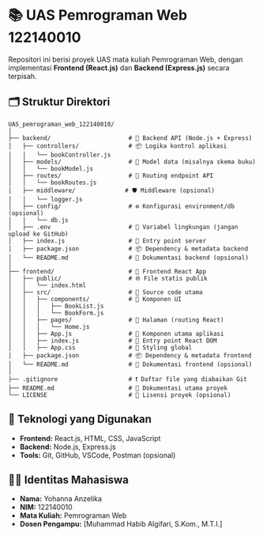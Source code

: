# 📚 UAS Pemrograman Web 122140010

Repositori ini berisi proyek UAS mata kuliah Pemrograman Web, dengan implementasi **Frontend (React.js)** dan **Backend (Express.js)** secara terpisah.

## 🗂️ Struktur Direktori

```
UAS_pemrograman_web_122140010/
│
├── backend/                      # 🔧 Backend API (Node.js + Express)
│   ├── controllers/              # 📦 Logika kontrol aplikasi
│   │   └── bookController.js
│   ├── models/                   # 📄 Model data (misalnya skema buku)
│   │   └── bookModel.js
│   ├── routes/                   # 🧭 Routing endpoint API
│   │   └── bookRoutes.js
│   ├── middleware/              # 🛡️ Middleware (opsional)
│   │   └── logger.js
│   ├── config/                   # ⚙️ Konfigurasi environment/db (opsional)
│   │   └── db.js
│   ├── .env                      # 🔐 Variabel lingkungan (jangan upload ke GitHub)
│   ├── index.js                  # 🚀 Entry point server
│   ├── package.json              # 📦 Dependency & metadata backend
│   └── README.md                 # 📘 Dokumentasi backend (opsional)
│
├── frontend/                     # 🎨 Frontend React App
│   ├── public/                   # 🌐 File statis publik
│   │   └── index.html
│   ├── src/                      # 🧠 Source code utama
│   │   ├── components/           # 🧩 Komponen UI
│   │   │   ├── BookList.js
│   │   │   └── BookForm.js
│   │   ├── pages/                # 📄 Halaman (routing React)
│   │   │   └── Home.js
│   │   ├── App.js                # 🧭 Komponen utama aplikasi
│   │   ├── index.js              # 🚪 Entry point React DOM
│   │   ├── App.css               # 🎨 Styling global
│   ├── package.json              # 📦 Dependency & metadata frontend
│   └── README.md                 # 📘 Dokumentasi frontend (opsional)
│
├── .gitignore                    # ❗ Daftar file yang diabaikan Git
├── README.md                     # 📝 Dokumentasi utama proyek
└── LICENSE                       # 📜 Lisensi proyek (opsional)
```

## 🚀 Teknologi yang Digunakan

- **Frontend:** React.js, HTML, CSS, JavaScript
- **Backend:** Node.js, Express.js
- **Tools:** Git, GitHub, VSCode, Postman (opsional)

## 🧑‍🎓 Identitas Mahasiswa

- **Nama:** Yohanna Anzelika
- **NIM:** 122140010
- **Mata Kuliah:** Pemrograman Web
- **Dosen Pengampu:** [Muhammad Habib Algifari, S.Kom., M.T.I.]
